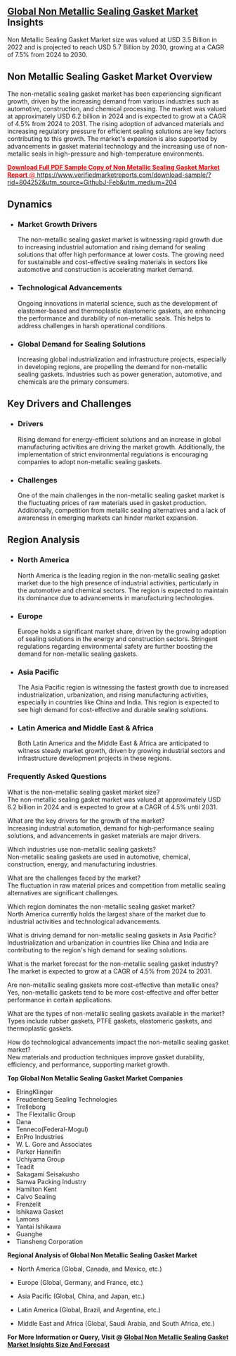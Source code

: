 <h2><a href="https://www.verifiedmarketreports.com/download-sample/?rid=804252&amp;utm_source=GithubJ&amp;utm_medium=204" target="_blank">Global Non Metallic Sealing Gasket Market</a> Insights</h2><p>Non Metallic Sealing Gasket Market size was valued at USD 3.5 Billion in 2022 and is projected to reach USD 5.7 Billion by 2030, growing at a CAGR of 7.5% from 2024 to 2030.</p><p> <h2>Non Metallic Sealing Gasket Market Overview</h2> <p>The non-metallic sealing gasket market has been experiencing significant growth, driven by the increasing demand from various industries such as automotive, construction, and chemical processing. The market was valued at approximately USD 6.2 billion in 2024 and is expected to grow at a CAGR of 4.5% from 2024 to 2031. The rising adoption of advanced materials and increasing regulatory pressure for efficient sealing solutions are key factors contributing to this growth. The market's expansion is also supported by advancements in gasket material technology and the increasing use of non-metallic seals in high-pressure and high-temperature environments.</p> <p><a href="#"><p><span class=""><span style="color: #ff0000;"><strong>Download Full PDF Sample Copy of Non Metallic Sealing Gasket Market Report</strong> @ </span><a href="https://www.verifiedmarketreports.com/download-sample/?rid=804252&amp;utm_source=GithubJ-Feb&amp;utm_medium=204" target="_blank">https://www.verifiedmarketreports.com/download-sample/?rid=804252&amp;utm_source=GithubJ-Feb&amp;utm_medium=204</a></span></p></a></p> <h2>Dynamics</h2> <ul> <li><h3>Market Growth Drivers</h3> <p>The non-metallic sealing gasket market is witnessing rapid growth due to increasing industrial automation and rising demand for sealing solutions that offer high performance at lower costs. The growing need for sustainable and cost-effective sealing materials in sectors like automotive and construction is accelerating market demand.</p> </li> <li><h3>Technological Advancements</h3> <p>Ongoing innovations in material science, such as the development of elastomer-based and thermoplastic elastomeric gaskets, are enhancing the performance and durability of non-metallic seals. This helps to address challenges in harsh operational conditions.</p> </li> <li><h3>Global Demand for Sealing Solutions</h3> <p>Increasing global industrialization and infrastructure projects, especially in developing regions, are propelling the demand for non-metallic sealing gaskets. Industries such as power generation, automotive, and chemicals are the primary consumers.</p> </li> </ul> <h2>Key Drivers and Challenges</h2> <ul> <li><h3>Drivers</h3> <p>Rising demand for energy-efficient solutions and an increase in global manufacturing activities are driving the market growth. Additionally, the implementation of strict environmental regulations is encouraging companies to adopt non-metallic sealing gaskets.</p> </li> <li><h3>Challenges</h3> <p>One of the main challenges in the non-metallic sealing gasket market is the fluctuating prices of raw materials used in gasket production. Additionally, competition from metallic sealing alternatives and a lack of awareness in emerging markets can hinder market expansion.</p> </li> </ul> <h2>Region Analysis</h2> <ul> <li><h3>North America</h3> <p>North America is the leading region in the non-metallic sealing gasket market due to the high presence of industrial activities, particularly in the automotive and chemical sectors. The region is expected to maintain its dominance due to advancements in manufacturing technologies.</p> </li> <li><h3>Europe</h3> <p>Europe holds a significant market share, driven by the growing adoption of sealing solutions in the energy and construction sectors. Stringent regulations regarding environmental safety are further boosting the demand for non-metallic sealing gaskets.</p> </li> <li><h3>Asia Pacific</h3> <p>The Asia Pacific region is witnessing the fastest growth due to increased industrialization, urbanization, and rising manufacturing activities, especially in countries like China and India. This region is expected to see high demand for cost-effective and durable sealing solutions.</p> </li> <li><h3>Latin America and Middle East & Africa</h3> <p>Both Latin America and the Middle East & Africa are anticipated to witness steady market growth, driven by growing industrial sectors and infrastructure development projects in these regions.</p> </li> </ul> <h3>Frequently Asked Questions</h3> <p>What is the non-metallic sealing gasket market size? <br> The non-metallic sealing gasket market was valued at approximately USD 6.2 billion in 2024 and is expected to grow at a CAGR of 4.5% until 2031.</p> <p>What are the key drivers for the growth of the market? <br> Increasing industrial automation, demand for high-performance sealing solutions, and advancements in gasket materials are major drivers.</p> <p>Which industries use non-metallic sealing gaskets? <br> Non-metallic sealing gaskets are used in automotive, chemical, construction, energy, and manufacturing industries.</p> <p>What are the challenges faced by the market? <br> The fluctuation in raw material prices and competition from metallic sealing alternatives are significant challenges.</p> <p>Which region dominates the non-metallic sealing gasket market? <br> North America currently holds the largest share of the market due to industrial activities and technological advancements.</p> <p>What is driving demand for non-metallic sealing gaskets in Asia Pacific? <br> Industrialization and urbanization in countries like China and India are contributing to the region's high demand for sealing solutions.</p> <p>What is the market forecast for the non-metallic sealing gasket industry? <br> The market is expected to grow at a CAGR of 4.5% from 2024 to 2031.</p> <p>Are non-metallic sealing gaskets more cost-effective than metallic ones? <br> Yes, non-metallic gaskets tend to be more cost-effective and offer better performance in certain applications.</p> <p>What are the types of non-metallic sealing gaskets available in the market? <br> Types include rubber gaskets, PTFE gaskets, elastomeric gaskets, and thermoplastic gaskets.</p> <p>How do technological advancements impact the non-metallic sealing gasket market? <br> New materials and production techniques improve gasket durability, efficiency, and performance, supporting market growth.</p> </p><p><strong>Top Global Non Metallic Sealing Gasket Market Companies</strong></p><div data-test-id=""><p><li>ElringKlinger</li><li> Freudenberg Sealing Technologies</li><li> Trelleborg</li><li> The Flexitallic Group</li><li> Dana</li><li> Tenneco(Federal-Mogul)</li><li> EnPro Industries</li><li> W. L. Gore and Associates</li><li> Parker Hannifin</li><li> Uchiyama Group</li><li> Teadit</li><li> Sakagami Seisakusho</li><li> Sanwa Packing Industry</li><li> Hamilton Kent</li><li> Calvo Sealing</li><li> Frenzelit</li><li> Ishikawa Gasket</li><li> Lamons</li><li> Yantai Ishikawa</li><li> Guanghe</li><li> Tiansheng Corporation</li></p><div><strong>Regional Analysis of&nbsp;Global Non Metallic Sealing Gasket Market</strong></div><ul><li dir="ltr"><p dir="ltr">North America&nbsp;(Global, Canada, and Mexico, etc.)</p></li><li dir="ltr"><p dir="ltr">Europe (Global, Germany, and France, etc.)</p></li><li dir="ltr"><p dir="ltr">Asia Pacific&nbsp;(Global, China, and Japan, etc.)</p></li><li dir="ltr"><p dir="ltr">Latin America&nbsp;(Global, Brazil, and Argentina, etc.)</p></li><li dir="ltr">Middle East and Africa&nbsp;(Global, Saudi Arabia, and South Africa, etc.)</li></ul><p><strong>For More Information or Query, Visit @&nbsp;</strong><strong><a href="https://www.verifiedmarketreports.com/product/non-metallic-sealing-gasket-market/?utm_source=GithubJ&amp;utm_medium=204" target="_blank">Global Non Metallic Sealing Gasket Market Insights Size And Forecast</a></strong></p></div>
